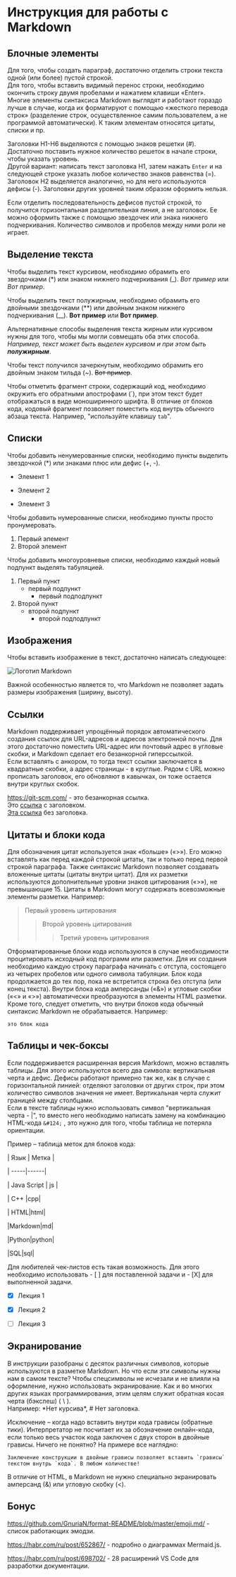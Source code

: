 # Инструкция для работы с Markdown

## Блочные элементы

Для того, чтобы создать параграф, достаточно отделить строки текста одной (или более) пустой строкой.  
Для того, чтобы вставить видимый перенос строки, необходимо окончить строку двумя пробелами и нажатием клавиши «Enter».  
Многие элементы синтаксиса Markdown выглядят и работают гораздо лучше в случае, когда их форматируют с помощью «жесткого перевода строк» (разделение строк, осуществленное самим пользователем, а не программой автоматически). К таким элементам относятся цитаты, списки и пр.

Заголовки H1-H6 выделяются с помощью знаков решетки (\#). Достаточно поставить нужное количество решеток в начале строки, чтобы указать уровень.  
Другой вариант: написать текст заголовка Н1, затем нажать `Enter` и на следующей строке указать любое количество знаков равенства (\=). Заголовок Н2 выделяется аналогично, но для него используются дефисы (\-). Заголовки других уровней таким образом оформить нельзя.

Если отделить последовательность дефисов пустой строкой, то получится горизонтальная разделительная линия, а не заголовок. Ее можно оформить также с помощью звездочек или знака нижнего подчеркивания. Количество символов и пробелов между ними роли не играет.

## Выделение текста

Чтобы выделить текст курсивом, необходимо обрамить его звездочками (\*) или знаком нижнего подчеркивания (\_). *Вот пример* или _Вот пример_.

Чтобы выделить текст полужирным, необходимо обрамить его двойными звездочками (\**) или двойным знаком нижнего подчеркивания (\__). **Вот пример** или __Вот пример__. 

Альтернативные способы выделения текста жирным или курсивом нужны для того, чтобы мы могли совмещать оба этих способа. _Например, текст может быть выделен курсивом и при этом быть **полужирным**_.

Чтобы текст получился зачеркнутым, необходимо обрамить его двойным знаком тильда (\~). ~~Вот пример~~. 

Чтобы отметить фрагмент строки, содержащий код, необходимо окружить его обратными апострофами (\`), при этом текст будет отображаться в виде моноширинного шрифта. В отличие от блоков кода, кодовый фрагмент позволяет поместить код внутрь обычного абзаца текста. Например, "используйте клавишу `tab`".

## Списки

Чтобы добавить ненумерованные списки, необходимо пункты выделить звездочкой (*) или знаками плюс или дефис (+, -).
* Элемент 1
+ Элемент 2
- Элемент 3

Чтобы добавить нумерованные списки, необходимо пункты просто пронумеровать.
1. Первый элемент
2. Второй элемент

Чтобы добавить многоуровневые списки, необходимо каждый новый подпункт выделять табуляцией.
1. Первый пункт
    * первый подпункт
        * первый подподпункт
2. Второй пункт
    * второй подпункт
        * второй подподпункт

## Изображения

Чтобы вставить изображение в текст, достаточно написать следующее:

![Логотип Markdown](Markdown_logo.jpg)

Важной особенностью является то, что Markdown не позволяет задать размеры изображения (ширину, высоту).

## Сcылки

Markdown поддерживает упрощённый порядок автоматического создания ссылок для URL-адресов и адресов электронной почты. Для этого достаточно поместить URL-адрес или почтовый адрес в угловые скобки, и Markdown сделает его безанкорной гиперссылкой.  
Если вставлять с анкором, то тогда текст ссылки заключается в квадратные скобки, а адрес страницы - в круглые. Рядом с URL можно прописать заголовок, его обновляют в кавычках, он тоже остается внутри круглых скобок.

<https://git-scm.com/> - это безанкорная ссылка.  
Это [ссылка](https://git-scm.com/ "Git") с заголовком.  
[Эта ссылка](https://git-scm.com/) без заголовка.  

## Цитаты и блоки кода

Для обозначения цитат используется знак «больше» («>»). Его можно вставлять как перед каждой строкой цитаты, так и только перед первой строкой параграфа. Также синтаксис Markdown позволяет создавать вложенные цитаты (цитаты внутри цитат). Для их разметки используются дополнительные уровни знаков цитирования («>»), не превышающие 15. Цитаты в Markdown могут содержать всевозможные элементы разметки. Например:
> Первый уровень цитирования
>> Второй уровень цитирования
>>> Третий уровень цитирования

Отформатированные блоки кода используются в случае необходимости процитировать исходный код программ или разметки. Для их создания необходимо каждую строку параграфа начинать с отступа, состоящего из четырех пробелов или одного символа табуляции. Блок кода продолжается до тех пор, пока не встретится строка без отступа (или конец текста). Внутри блока кода амперсанды («&») и угловые скобки («<» и «>») автоматически преобразуются в элементы HTML разметки.  
Кроме того, следует отметить, что внутри блоков кода обычный синтаксис Markdown не обрабатывается. Например:

    это блок кода

## Таблицы и чек-боксы

Если поддерживается расширенная версия Markdown, можно вставлять таблицы. Для этого используются всего два символа: вертикальная черта и дефис. Дефисы работают примерно так же, как в случае с горизонтальной линией: отделяют заголовки от других строк, при этом количество символов значения не имеет. Вертикальная черта служит границей между столбцами.      
Если в тексте таблицы нужно использовать символ "вертикальная черта - |", то вместо него необходимо написать замену на комбинацию HTML-кода `&#124;` , это нужно для того, чтобы таблица не потеряла ориентации.


Пример – таблица меток для блоков кода:

| Язык | Метка |

| -----|------|

| Java Script | js |

| C++ |cpp|

| HTML|html|

|Markdown|md|

|Python|python|

|SQL|sql|

Для любителей чек-листов есть такая возможность. Для этого необходимо использовать - [ ] для поставленной задачи и - [X] для выполненной задачи.

- [X] Лекция 1 

- [X] Лекция 2

- [ ] Лекция 3

## Экранирование

В инструкции разобраны с десяток различных символов, которые используются в разметке Markdown. Но что если эти символы нужны нам в самом тексте? Чтобы спецсимволы не исчезали и не влияли на оформление, нужно использовать экранирование. Как и во многих других языках программирования, этим целям служит обратная косая черта (бэкслеш) ( \ ).  
Например:
\*Нет курсива*,
\# Нет заголовка.

Исключение – когда надо вставить внутри кода грависы (обратные тики). Интерпретатор не посчитает их за обозначение онлайн-кода, если только весь участок кода заключен с двух сторон в двойные грависы. Ничего не понятно? На примере все наглядно:

``Заключение конструкции в двойные грависы позволяет вставить `грависы` текстом внутрь `кода`. В любом количестве!``

В отличие от HTML, в Markdown не нужно специально экранировать амперсанд (&) или угловую скобку (<).

## Бонус

<https://github.com/GnuriaN/format-README/blob/master/emoji.md/> - список работающих эмодзи.

<https://habr.com/ru/post/652867/> - подробно о диаграммах Mermaid.js.

<https://habr.com/ru/post/698702/> - 28 расширений VS Code для разработки документации.
